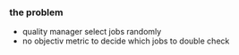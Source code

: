 ### the problem

- quality manager select jobs randomly
- no objectiv metric to decide which jobs to double check